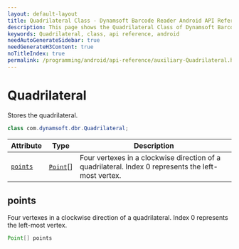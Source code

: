 ```yaml
---
layout: default-layout
title: Quadrilateral Class - Dynamsoft Barcode Reader Android API Reference
description: This page shows the Quadrilateral Class of Dynamsoft Barcode Reader for Android SDK.
keywords: Quadrilateral, class, api reference, android
needAutoGenerateSidebar: true
needGenerateH3Content: true
noTitleIndex: true
permalink: /programming/android/api-reference/auxiliary-Quadrilateral.html
---
```



# Quadrilateral

Stores the quadrilateral.

```java
class com.dynamsoft.dbr.Quadrilateral;
```

| Attribute | Type | Description |
|---------- | ---- | ----------- |
| [`points`](#points) | [`Point`](auxiliary-Point.html)[] | Four vertexes in a clockwise direction of a quadrilateral. Index 0 represents the left-most vertex. |

## points

Four vertexes in a clockwise direction of a quadrilateral. Index 0 represents the left-most vertex.

```java
Point[] points
```
